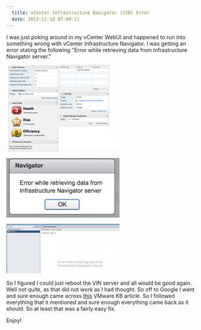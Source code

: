 ```yaml
---
  title: vCenter Infrastructure Navigator (VIN) Error
  date: 2013-11-18 07:00:11
---
```


I was just poking around in my vCenter WebUI and happened to run into
something wrong with vCenter Infrastructure Navigator. I was getting an
error stating the following "Error while retrieving data from
Infrastructure Navigator server."

![Screen Shot 2013-11-17 at 7.55.34 PM](../../assets/Screen-Shot-2013-11-17-at-7.55.34-PM-300x230.png)

![Screen Shot 2013-11-17 at 7.55.56 PM](../../assets/Screen-Shot-2013-11-17-at-7.55.56-PM-300x158.png)

![Screen Shot 2013-11-17 at 7.57.24 PM](../../assets/Screen-Shot-2013-11-17-at-7.57.24-PM-300x131.png)

So I figured I could just reboot the VIN server and all would be good
again. Well not quite, as that did not work as I had thought. So off to
Google I went and sure enough came across
[this](http://kb.vmware.com/selfservice/microsites/search.do?language=en_US&cmd=displayKC&externalId=2044117 "http\://kb.vmware.com/selfservice/microsites/search.do?language=en_US&cmd=displayKC&externalId=2044117")
VMware KB article. So I followed everything that it mentioned and sure
enough everything came back as it should. So at least that was a fairly
easy fix.

Enjoy!
